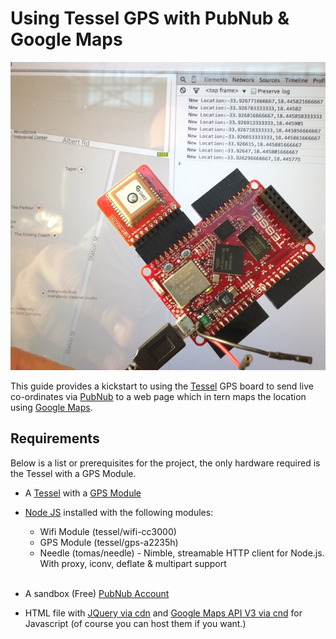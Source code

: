# Using Tessel GPS with PubNub & Google Maps
![](/tessel-gps-maps.jpg)


This guide provides a kickstart to using the [Tessel](http://tessel.io) GPS board to send live co-ordinates via [PubNub](http://www.pubnub.com/) to a web page which in tern maps the location using [Google Maps](https://developers.google.com/maps/documentation/javascript/).



## Requirements
Below is a list or prerequisites for the project, the only hardware required is the Tessel with a GPS Module.

* A [Tessel](http://tessel.io) with a [GPS Module](http://start.tessel.io/modules/gps)

* [Node JS](http://nodejs.org/download/) installed with the following modules:
    * Wifi Module (tessel/wifi-cc3000)
    * GPS Module (tessel/gps-a2235h)
    * Needle (tomas/needle) - Nimble, streamable HTTP client for Node.js. With proxy, iconv, deflate & multipart support
<br><br>
* A sandbox (Free) [PubNub Account](http://www.pubnub.com/) 
* HTML file with [JQuery via cdn](https://code.jquery.com/) and [Google Maps API V3 via cnd](https://developers.google.com/maps/documentation/javascript/tutorial) for Javascript (of course you can host them if you want.)
